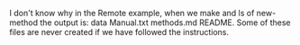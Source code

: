 I don't know why in the Remote example, when we make and ls of new-method the output is: data Manual.txt methods.md README. 
Some of these files are never created if we have followed the instructions.
